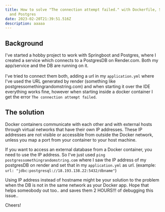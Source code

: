 ```yaml
---
title: How to solve "The connection attempt failed." with Dockerfile, Springboot
  and Postgres
date: 2023-02-20T21:39:51.516Z
description: aaaaa
---
```

## B﻿ackground

I﻿'ve started a hobby project to work with Springboot and Postgres, where I created a service which connects to a PostgresDB on Render.com. Both my app/service and the DB are running on it. \
\
I﻿'ve tried to connect them both, adding a url in my `application.yml` where I've used the URL generated by render (something like postgressomethingrandomstring.com) and when starting it over the IDE everything works fine, however when starting inside a docker container I get the error `The connection attempt failed`. 

## The solution

Docker containers communicate with each other and with external hosts through virtual networks that have their own IP addresses. These IP addresses are not visible or accessible from outside the Docker network, unless you map a port from your container to your host machine.

If you want to access an external database from a Docker container, you need to use the IP address. So I've just used `ping postgressomethingrandomstring.com` where I saw the IP address of my postgresDB on render and set that in my `application.yml` as url. (example: `url: "jdbc:postgresql://18.193.138.22:5432/dbname"`)

Using IP address instead of hostname might be your solution to the problem when the DB is not in the same network as your Docker app. Hope that helps someobody out too.. and saves them 2 HOURS!!! of debugging this issue.. 

C﻿heers!